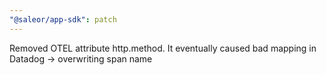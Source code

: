 ```yaml
---
"@saleor/app-sdk": patch
---
```


Removed OTEL attribute http.method. It eventually caused bad mapping in Datadog -> overwriting span name
